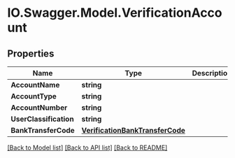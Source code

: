 # IO.Swagger.Model.VerificationAccount
## Properties

Name | Type | Description | Notes
------------ | ------------- | ------------- | -------------
**AccountName** | **string** |  | [optional] 
**AccountType** | **string** |  | 
**AccountNumber** | **string** |  | 
**UserClassification** | **string** |  | [optional] 
**BankTransferCode** | [**VerificationBankTransferCode**](VerificationBankTransferCode.md) |  | 

[[Back to Model list]](../README.md#documentation-for-models) [[Back to API list]](../README.md#documentation-for-api-endpoints) [[Back to README]](../README.md)

